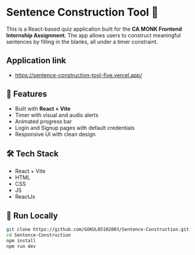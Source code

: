 # Sentence Construction Tool 🎯

This is a React-based quiz application built for the **CA MONK Frontend Internship Assignment**. The app allows users to construct meaningful sentences by filling in the blanks, all under a timer constraint.

## Application link 

- https://sentence-construction-tool-five.vercel.app/

## 🚀 Features

- Built with **React + Vite**
- Timer with visual and audio alerts
- Animated progress bar
- Login and Signup pages with default credentials
- Responsive UI with clean design

## 🛠️ Tech Stack

- React + Vite
- HTML 
- CSS
- JS
- ReactJs

## 🧪 Run Locally

```bash
git clone https://github.com/GOKUL05102003/Sentence-Construction.git
cd Sentence-Construction
npm install
npm run dev
